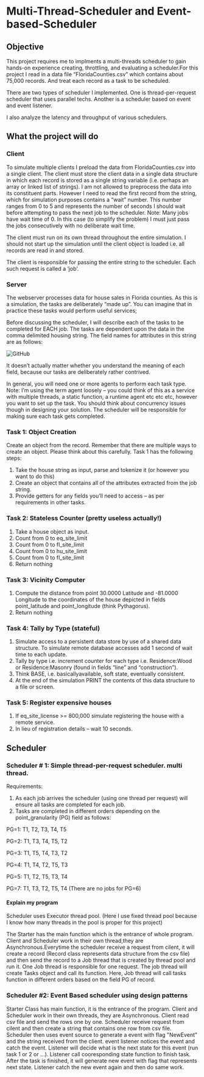 # Multi-Thread-Scheduler and Event-based-Scheduler

## Objective

This project requires me to implments a multi-threads scheduler to gain hands-on experience creating, throttling, and evaluating a scheduler.For this project I read in a data file “FloridaCounties.csv” which contains about 75,000 records. And treat each record as a task to be scheduled. 

There are two types of scheduler I implemented. One is thread-per-request scheduler that uses parallel techs. Another is a scheduler based on event and event listener.

I also analyze the latency and throughput of various schedulers.

## What the project will do

### Client
To simulate multiple clients I preload the data from FloridaCounties.csv into a single client. The client must store the client data in a single data structure in which each record is stored as a single string variable (i.e. perhaps an array or linked list of strings). I am not allowed to preprocess the data into its constituent parts. However I need to read the first record from the string, which for simulation purposes contains a “wait” number. This number ranges from 0 to 5 and represents the number of seconds I should wait before attempting to pass the next job to the scheduler. Note: Many jobs have wait time of 0. In this case (to simplify the problem) I must just pass the jobs consecutively with no deliberate wait time.

The client must run on its own thread throughout the entire simulation. I should not start up the simulation until the client object is loaded i.e. all records are read in and stored.

The client is responsible for passing the entire string to the scheduler. Each such request is called a ‘job’.

### Server

The webserver processes data for house sales in Florida counties. As this is a simulation, the tasks are deliberately “made up”. You can imagine that in practice these tasks would perform useful services;

Before discussing the scheduler, I will describe each of the tasks to be completed for EACH job. The tasks are dependent upon the data in the comma delimited housing string. The field names for attributes in this string are as follows:

![GitHub](https://github.com/KaimingCui/multiThreadScheduler/blob/master/1.png)

It doesn’t actually matter whether you understand the meaning of each field, because our tasks are deliberately rather contrived.

In general, you will need one or more agents to perform each task type. Note: I’m using the term agent loosely – you could think of this as a service with multiple threads, a static function, a runtime agent etc etc etc, however you want to set up the task. You should think about concurrency issues though in designing your solution. The scheduler will be responsible for making sure each task gets completed.

### Task 1: Object Creation

Create an object from the record. Remember that there are multiple ways to create an object. Please think about this carefully. Task 1 has the following steps:
1. Take the house string as input, parse and tokenize it (or however you want to do this)
2. Create an object that contains all of the attributes extracted from the job string.
3. Provide getters for any fields you’ll need to access – as per requirements in other tasks.

### Task 2: Stateless Counter (pretty useless actually!)

1. Take a house object as input.
2. Count from 0 to eq_site_limit
3. Count from 0 to fl_site_limit
4. Count from 0 to hu_site_limit
5. Count from 0 to fl_site_limit
6. Return nothing

### Task 3: Vicinity Computer


1. Compute the distance from point 30.0000 Latitude and -81.0000 Longitude to the coordinates of the house depicted in fields point_latitude and point_longitude (think Pythagorus).
2. Return nothing

### Task 4: Tally by Type (stateful)
1. Simulate access to a persistent data store by use of a shared data structure. To simulate remote database accesses add 1 second of wait time to each update.
2. Tally by type i.e. increment counter for each type i.e. Residence:Wood or Residence:Masonry (found in fields “line” and “construction”).
3. Think BASE, i.e. basicallyavailable, soft state, eventually consistent.
4. At the end of the simulation PRINT the contents of this data structure to a file or screen.

### Task 5: Register expensive houses

1. If eq_site_license >= 800,000 simulate registering the house with a remote service.
2. In lieu of registration details – wait 10 seconds.

## Scheduler

### Scheduler # 1: Simple thread-per-request scheduler. multi thread.

Requirements:

1. As each job arrives the scheduler (using one thread per request) will ensure all tasks are completed for each job.
2. Tasks are completed in different orders depending on the point_granularity (PG) field as follows:

PG=1: T1, T2, T3, T4, T5

PG=2: T1, T3, T4, T5, T2

PG=3: T1, T5, T4, T3, T2 

PG=4: T1, T4, T2, T5, T3 

PG=5: T1, T2, T5, T3, T4 

PG=7: T1, T3, T2, T5, T4 (There are no jobs for PG=6)

#### Explain my program

Scheduler uses Executor thread pool. (Here I use fixed thread pool because I know how many threads in the pool is proper for this project)

The Starter has the main function which is the entrance of whole program. Client and Scheduler work in their own thread,they are Asynchronous.Everytime the scheduler receive a request from cilent, it will create a record (Record class represents data structure from the csv file) and then send the record to a Job thread that is created by thread pool and run it. One Job thread is responsible for one request. The job thread will create Tasks object and call its function. Here, Job thread will call tasks function in different orders based on the field PG of record.

### Scheduler #2: Event Based scheduler using design patterns

Starter Class has main function, it is the entrance of the program. 
Client and Scheduler work in their own threads, they are Asynchronous. 
Client read csv file and send the rows one by one. 
Scheduler receive request from cilent and then create a string that contains one row from csv file. 
Scheduler then uses event source to generate a event with flag "NewEvent" and the string received from the client.
event listener notices the event and catch the event. Listener will decide what is the next state for this event (run task 1 or 2 or ...). Listener call cooresponding state function to finish task. 
After the task is finished, it will generate new event with flag that represents next state.
Listener catch the new event again and then do same work. 





